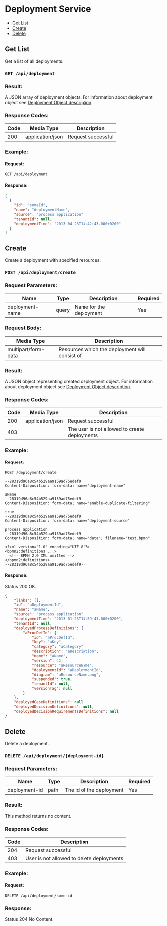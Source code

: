 # Deployment Service

* [Get List](#get-list)
* [Create](#create)
* [Delete](#delete)

## Get List
Get a list of all deployments.

### `GET /api/deployment` 

### Result:
A JSON array of deployment objects. For information about deployment object see [Deployment Object description].

### Response Codes:
| Code | Media Type       | Description             |
| ---- | ---------------- | ----------------------  |
| 200  | application/json | Request successful      |

### Example:

#### Request:
`GET /api/deployment`
    
#### Response:
```json
[
  {
    "id": "someId",
    "name": "deploymentName",
    "source": "process application",
    "tenantId": null,
    "deploymentTime": "2013-04-23T13:42:43.000+0200"
  }
]
```

## Create
Create a deployment with specified resources.

### `POST /api/deployment/create`

### Request Parameters:

| Name            | Type       | Description             | Required |
| --------------- | ---------- | ----------------------- | -------- |
| deployment-name | query      | Name for the deployment | Yes      |

### Request Body:
| Media Type          | Description                                    |
| ------------------- | ---------------------------------------------- |
| multipart/form-data | Resources which the deployment will consist of |

### Result:
A JSON object representing created deployment object. For information about deployment object see [Deployment Object description].

### Response Codes:
| Code | Media Type       | Description                               |
| ---- | ---------------- | ----------------------------------------- |
| 200  | application/json | Request successful |
| 403  |                  | The user is not allowed to create deployments |

### Example:

#### Request:
`POST /deployment/create`

```http request
--28319d96a8c54b529aa9159ad75edef9
Content-Disposition: form-data; name="deployment-name"

aName
--28319d96a8c54b529aa9159ad75edef9
Content-Disposition: form-data; name="enable-duplicate-filtering"

true
--28319d96a8c54b529aa9159ad75edef9
Content-Disposition: form-data; name="deployment-source"

process application
--28319d96a8c54b529aa9159ad75edef9
Content-Disposition: form-data; name="data"; filename="test.bpmn"

<?xml version="1.0" encoding="UTF-8"?>
<bpmn2:definitions ...>
  <!-- BPMN 2.0 XML omitted -->
</bpmn2:definitions>
--28319d96a8c54b529aa9159ad75edef9--
```

#### Response:
Status 200 OK.
```json
{
    "links": [],
    "id": "aDeploymentId",
    "name": "aName",
    "source": "process application",
    "deploymentTime": "2013-01-23T13:59:43.000+0200",
    "tenantId": null,
    "deployedProcessDefinitions": {
        "aProcDefId": {
            "id": "aProcDefId",
            "key": "aKey",
            "category": "aCategory",
            "description": "aDescription",
            "name": "aName",
            "version": 42,
            "resource": "aResourceName",
            "deploymentId": "aDeploymentId",
            "diagram": "aResourceName.png",
            "suspended": true,
            "tenantId": null,
            "versionTag": null
        }
    },
    "deployedCaseDefinitions": null,
    "deployedDecisionDefinitions": null,
    "deployedDecisionRequirementsDefinitions": null
}
```

## Delete
Delete a deployment.

### `DELETE /api/deployment/{deployment-id}`

### Request Parameters:
| Name          | Type       | Description              | Required |
| ------------- | ---------- | ------------------------ | -------- |
| deployment-id | path       | The id of the deployment | Yes      |

### Result:
This method returns no content.

### Response Codes:

| Code | Description |
| ---- | ----------- |
| 204  | Request successful |
| 403  | User is not allowed to delete deployments |

### Example:

#### Request:
`DELETE /api/deployment/some-id`

### Response:
Status 204 No Content.

[Deployment Object description]: https://docs.camunda.org/manual/7.10/reference/rest/deployment/post-deployment/#result